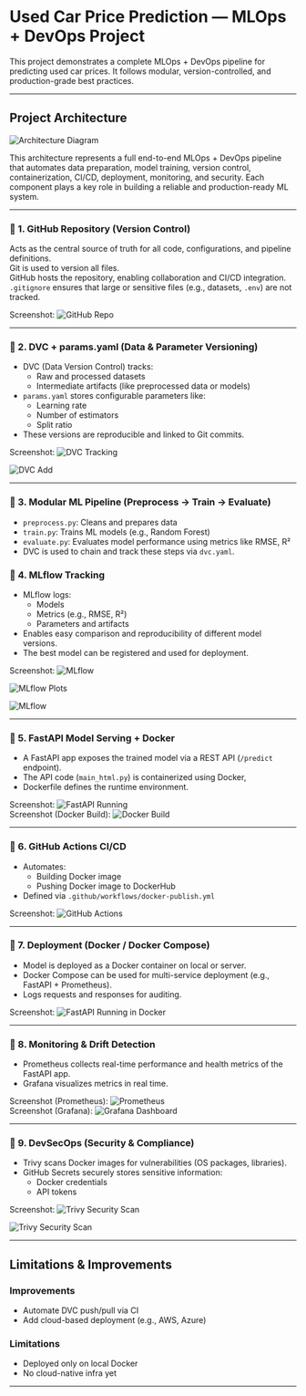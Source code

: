 # Used Car Price Prediction — MLOps + DevOps Project

This project demonstrates a complete MLOps + DevOps pipeline for predicting used car prices. It follows modular, version-controlled, and production-grade best practices.

---

## Project Architecture

![Architecture Diagram](images/architecture.png)

This architecture represents a full end-to-end MLOps + DevOps pipeline that automates data preparation, model training, version control, containerization, CI/CD, deployment, monitoring, and security. Each component plays a key role in building a reliable and production-ready ML system.

---

### 🔹 1. GitHub Repository (Version Control)

Acts as the central source of truth for all code, configurations, and pipeline definitions.  
Git is used to version all files.  
GitHub hosts the repository, enabling collaboration and CI/CD integration.  
`.gitignore` ensures that large or sensitive files (e.g., datasets, `.env`) are not tracked.

 Screenshot:
![GitHub Repo](images/github%20repo%20cloning.png)

---

### 🔹 2. DVC + params.yaml (Data & Parameter Versioning)

- DVC (Data Version Control) tracks:
  - Raw and processed datasets
  - Intermediate artifacts (like preprocessed data or models)
- `params.yaml` stores configurable parameters like:
  - Learning rate
  - Number of estimators
  - Split ratio
- These versions are reproducible and linked to Git commits.

 Screenshot:
![DVC Tracking](images/dvc%20init.png)

![DVC Add](images/dvc%20add.png)


---

### 🔹 3. Modular ML Pipeline (Preprocess → Train → Evaluate)

- `preprocess.py`: Cleans and prepares data  
- `train.py`: Trains ML models (e.g., Random Forest)  
- `evaluate.py`: Evaluates model performance using metrics like RMSE, R²  
- DVC is used to chain and track these steps via `dvc.yaml`.

### 🔹 4. MLflow Tracking

- MLflow logs:
  - Models
  - Metrics (e.g., RMSE, R²)
  - Parameters and artifacts
- Enables easy comparison and reproducibility of different model versions.
- The best model can be registered and used for deployment.

 Screenshot:
![MLflow](images/mlflow.png)

![MLflow Plots](images/randomforest.png)

![MLflow](images/linearregression.png)

---

### 🔹 5. FastAPI Model Serving + Docker

- A FastAPI app exposes the trained model via a REST API (`/predict` endpoint).
- The API code (`main_html.py`) is containerized using Docker, 
- Dockerfile defines the runtime environment.

Screenshot:
![FastAPI Running](images/fastapi.png)  
Screenshot (Docker Build):
![Docker Build](images/DockerBuild.png)

---

### 🔹 6. GitHub Actions CI/CD

- Automates:
  - Building Docker image
  - Pushing Docker image to DockerHub
- Defined via `.github/workflows/docker-publish.yml`

Screenshot:
![GitHub Actions](images/github%20actions.png)

---

### 🔹 7. Deployment (Docker / Docker Compose)

- Model is deployed as a Docker container on local or server.
- Docker Compose can be used for multi-service deployment (e.g., FastAPI + Prometheus).
- Logs requests and responses for auditing.

Screenshot:
![FastAPI Running in Docker](images/fastapi.png)

---

### 🔹 8. Monitoring & Drift Detection

- Prometheus collects real-time performance and health metrics of the FastAPI app.
- Grafana visualizes metrics in real time.

Screenshot (Prometheus):
![Prometheus](images/prometheus.png)  
Screenshot (Grafana):
![Grafana Dashboard](images/grafanadashboard.png)

---

### 🔹 9. DevSecOps (Security & Compliance)

- Trivy scans Docker images for vulnerabilities (OS packages, libraries).
- GitHub Secrets securely stores sensitive information:
  - Docker credentials
  - API tokens

Screenshot:
![Trivy Security Scan](images/Trivy%20scan.png)

![Trivy Security Scan](images/Trivy%20report.png)

---

## Limitations & Improvements

### Improvements
- Automate DVC push/pull via CI
- Add cloud-based deployment (e.g., AWS, Azure)

### Limitations
- Deployed only on local Docker
- No cloud-native infra yet

---
